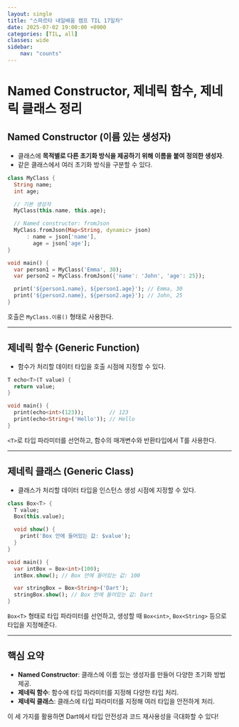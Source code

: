 ```yaml
---
layout: single
title: "스파르타 내일배움 캠프 TIL 17일차"
date: 2025-07-02 19:00:00 +0900
categories: [TIL, all]
classes: wide
sidebar:
    nav: "counts"
---
```


# Named Constructor, 제네릭 함수, 제네릭 클래스 정리

## Named Constructor (이름 있는 생성자)

- 클래스에 **목적별로 다른 초기화 방식을 제공하기 위해 이름을 붙여 정의한 생성자**.
- 같은 클래스에서 여러 초기화 방식을 구분할 수 있다.

```dart
class MyClass {
  String name;
  int age;

  // 기본 생성자
  MyClass(this.name, this.age);

  // Named constructor: fromJson
  MyClass.fromJson(Map<String, dynamic> json)
      : name = json['name'],
        age = json['age'];
}

void main() {
  var person1 = MyClass('Emma', 30);
  var person2 = MyClass.fromJson({'name': 'John', 'age': 25});

  print('${person1.name}, ${person1.age}'); // Emma, 30
  print('${person2.name}, ${person2.age}'); // John, 25
}
```

호출은 `MyClass.이름()` 형태로 사용한다.

---

## 제네릭 함수 (Generic Function)

- 함수가 처리할 데이터 타입을 호출 시점에 지정할 수 있다.

```dart
T echo<T>(T value) {
  return value;
}

void main() {
  print(echo<int>(123));        // 123
  print(echo<String>('Hello')); // Hello
}
```
 `<T>`로 타입 파라미터를 선언하고, 함수의 매개변수와 반환타입에서 T를 사용한다.

---

## 제네릭 클래스 (Generic Class)

- 클래스가 처리할 데이터 타입을 인스턴스 생성 시점에 지정할 수 있다.

```dart
class Box<T> {
  T value;
  Box(this.value);

  void show() {
    print('Box 안에 들어있는 값: $value');
  }
}

void main() {
  var intBox = Box<int>(100);
  intBox.show(); // Box 안에 들어있는 값: 100

  var stringBox = Box<String>('Dart');
  stringBox.show(); // Box 안에 들어있는 값: Dart
}
```

 `Box<T>` 형태로 타입 파라미터를 선언하고, 생성할 때 `Box<int>`, `Box<String>` 등으로 타입을 지정해준다.

---

## 핵심 요약

- **Named Constructor**: 클래스에 이름 있는 생성자를 만들어 다양한 초기화 방법 제공.
- **제네릭 함수**: 함수에 타입 파라미터를 지정해 다양한 타입 처리.
- **제네릭 클래스**: 클래스에 타입 파라미터를 지정해 여러 타입을 안전하게 처리.

 이 세 가지를 활용하면 Dart에서 타입 안전성과 코드 재사용성을 극대화할 수 있다!

